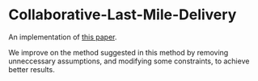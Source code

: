 # Collaborative-Last-Mile-Delivery
 
An implementation of [this paper](https://doi.org/10.1016/j.eswa.2024.124164).

We improve on the method suggested in this method by removing unneccessary assumptions, and modifying some constraints, to achieve better results.